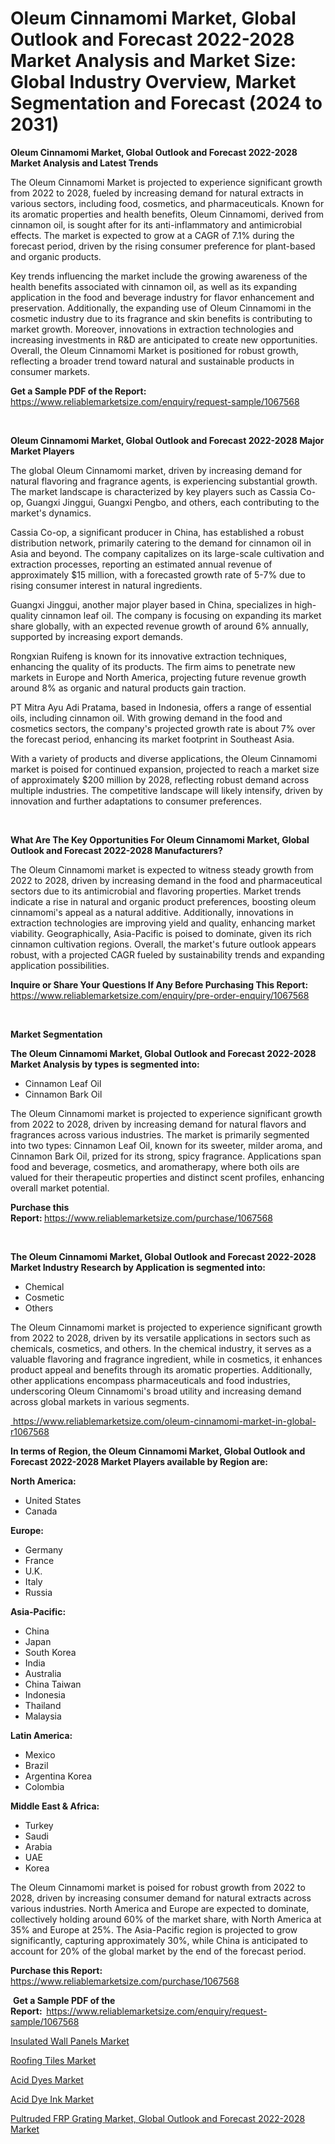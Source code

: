 <p><h1>Oleum Cinnamomi Market, Global Outlook and Forecast 2022-2028 Market Analysis and Market Size: Global Industry Overview, Market Segmentation and Forecast (2024 to 2031)</h1></p><p><strong>Oleum Cinnamomi Market, Global Outlook and Forecast 2022-2028 Market Analysis and Latest Trends</strong></p>
<p><p>The Oleum Cinnamomi Market is projected to experience significant growth from 2022 to 2028, fueled by increasing demand for natural extracts in various sectors, including food, cosmetics, and pharmaceuticals. Known for its aromatic properties and health benefits, Oleum Cinnamomi, derived from cinnamon oil, is sought after for its anti-inflammatory and antimicrobial effects. The market is expected to grow at a CAGR of 7.1% during the forecast period, driven by the rising consumer preference for plant-based and organic products.</p><p>Key trends influencing the market include the growing awareness of the health benefits associated with cinnamon oil, as well as its expanding application in the food and beverage industry for flavor enhancement and preservation. Additionally, the expanding use of Oleum Cinnamomi in the cosmetic industry due to its fragrance and skin benefits is contributing to market growth. Moreover, innovations in extraction technologies and increasing investments in R&D are anticipated to create new opportunities. Overall, the Oleum Cinnamomi Market is positioned for robust growth, reflecting a broader trend toward natural and sustainable products in consumer markets.</p></p>
<p><strong>Get a Sample PDF of the Report:&nbsp;</strong> <a href="https://www.reliablemarketsize.com/enquiry/request-sample/1067568">https://www.reliablemarketsize.com/enquiry/request-sample/1067568</a></p>
<p>&nbsp;</p>
<p><strong>Oleum Cinnamomi Market, Global Outlook and Forecast 2022-2028 Major Market Players</strong></p>
<p><p>The global Oleum Cinnamomi market, driven by increasing demand for natural flavoring and fragrance agents, is experiencing substantial growth. The market landscape is characterized by key players such as Cassia Co-op, Guangxi Jinggui, Guangxi Pengbo, and others, each contributing to the market's dynamics.</p><p>Cassia Co-op, a significant producer in China, has established a robust distribution network, primarily catering to the demand for cinnamon oil in Asia and beyond. The company capitalizes on its large-scale cultivation and extraction processes, reporting an estimated annual revenue of approximately $15 million, with a forecasted growth rate of 5-7% due to rising consumer interest in natural ingredients.</p><p>Guangxi Jinggui, another major player based in China, specializes in high-quality cinnamon leaf oil. The company is focusing on expanding its market share globally, with an expected revenue growth of around 6% annually, supported by increasing export demands.</p><p>Rongxian Ruifeng is known for its innovative extraction techniques, enhancing the quality of its products. The firm aims to penetrate new markets in Europe and North America, projecting future revenue growth around 8% as organic and natural products gain traction.</p><p>PT Mitra Ayu Adi Pratama, based in Indonesia, offers a range of essential oils, including cinnamon oil. With growing demand in the food and cosmetics sectors, the company's projected growth rate is about 7% over the forecast period, enhancing its market footprint in Southeast Asia.</p><p>With a variety of products and diverse applications, the Oleum Cinnamomi market is poised for continued expansion, projected to reach a market size of approximately $200 million by 2028, reflecting robust demand across multiple industries. The competitive landscape will likely intensify, driven by innovation and further adaptations to consumer preferences.</p></p>
<p>&nbsp;</p>
<p><strong>What Are The Key Opportunities For Oleum Cinnamomi Market, Global Outlook and Forecast 2022-2028 Manufacturers?</strong></p>
<p><p>The Oleum Cinnamomi market is expected to witness steady growth from 2022 to 2028, driven by increasing demand in the food and pharmaceutical sectors due to its antimicrobial and flavoring properties. Market trends indicate a rise in natural and organic product preferences, boosting oleum cinnamomi's appeal as a natural additive. Additionally, innovations in extraction technologies are improving yield and quality, enhancing market viability. Geographically, Asia-Pacific is poised to dominate, given its rich cinnamon cultivation regions. Overall, the market's future outlook appears robust, with a projected CAGR fueled by sustainability trends and expanding application possibilities.</p></p>
<p><strong>Inquire or Share Your Questions If Any Before Purchasing This Report:</strong> <a href="https://www.reliablemarketsize.com/enquiry/pre-order-enquiry/1067568">https://www.reliablemarketsize.com/enquiry/pre-order-enquiry/1067568</a></p>
<p>&nbsp;</p>
<p><strong>Market Segmentation</strong></p>
<p><strong>The Oleum Cinnamomi Market, Global Outlook and Forecast 2022-2028 Market Analysis by types is segmented into:</strong></p>
<p><ul><li>Cinnamon Leaf Oil</li><li>Cinnamon Bark Oil</li></ul></p>
<p><p>The Oleum Cinnamomi market is projected to experience significant growth from 2022 to 2028, driven by increasing demand for natural flavors and fragrances across various industries. The market is primarily segmented into two types: Cinnamon Leaf Oil, known for its sweeter, milder aroma, and Cinnamon Bark Oil, prized for its strong, spicy fragrance. Applications span food and beverage, cosmetics, and aromatherapy, where both oils are valued for their therapeutic properties and distinct scent profiles, enhancing overall market potential.</p></p>
<p><strong>Purchase this Report:&nbsp;</strong><a href="https://www.reliablemarketsize.com/purchase/1067568">https://www.reliablemarketsize.com/purchase/1067568</a></p>
<p>&nbsp;</p>
<p><strong>The Oleum Cinnamomi Market, Global Outlook and Forecast 2022-2028 Market Industry Research by Application is segmented into:</strong></p>
<p><ul><li>Chemical</li><li>Cosmetic</li><li>Others</li></ul></p>
<p><p>The Oleum Cinnamomi market is projected to experience significant growth from 2022 to 2028, driven by its versatile applications in sectors such as chemicals, cosmetics, and others. In the chemical industry, it serves as a valuable flavoring and fragrance ingredient, while in cosmetics, it enhances product appeal and benefits through its aromatic properties. Additionally, other applications encompass pharmaceuticals and food industries, underscoring Oleum Cinnamomi's broad utility and increasing demand across global markets in various segments.</p></p>
<p><a href="https://www.reliablemarketsize.com/oleum-cinnamomi-market-in-global-r1067568">&nbsp;https://www.reliablemarketsize.com/oleum-cinnamomi-market-in-global-r1067568</a></p>
<p><strong>In terms of Region, the Oleum Cinnamomi Market, Global Outlook and Forecast 2022-2028 Market Players available by Region are:</strong></p>
<p>
    <p> <strong> North America: </strong>
        <ul>
            <li>United States</li>
            <li>Canada</li>
        </ul>
        </p> 
    <p> <strong> Europe: </strong>
        <ul>
            <li>Germany</li>
            <li>France</li>
            <li>U.K.</li>
            <li>Italy</li>
            <li>Russia</li>
        </ul>
        </p> 
    <p> <strong> Asia-Pacific: </strong>
        <ul>
            <li>China</li>
            <li>Japan</li>
            <li>South Korea</li>
            <li>India</li>
            <li>Australia</li>
            <li>China Taiwan</li>
            <li>Indonesia</li>
            <li>Thailand</li>
            <li>Malaysia</li>
        </ul>
        </p> 
    <p> <strong> Latin America: </strong>
        <ul>
            <li>Mexico</li>
            <li>Brazil</li>
            <li>Argentina Korea</li>
            <li>Colombia</li>
        </ul>
        </p> 
    <p> <strong> Middle East & Africa: </strong>
        <ul>
            <li>Turkey</li>
            <li>Saudi</li>
            <li>Arabia</li>
            <li>UAE</li>
            <li>Korea</li>
        </ul>
    </p>
    </p>
<p><p>The Oleum Cinnamomi market is poised for robust growth from 2022 to 2028, driven by increasing consumer demand for natural extracts across various industries. North America and Europe are expected to dominate, collectively holding around 60% of the market share, with North America at 35% and Europe at 25%. The Asia-Pacific region is projected to grow significantly, capturing approximately 30%, while China is anticipated to account for 20% of the global market by the end of the forecast period.</p></p>
<p><strong>Purchase this Report: </strong><a href="https://www.reliablemarketsize.com/purchase/1067568">https://www.reliablemarketsize.com/purchase/1067568</a></p>
<p>&nbsp;<strong>Get a Sample PDF of the Report:&nbsp;&nbsp;</strong><a href="https://www.reliablemarketsize.com/enquiry/request-sample/1067568">https://www.reliablemarketsize.com/enquiry/request-sample/1067568</a></p>
<p><strong></strong></p>
<p><p><a href="https://issuu.com/reportprime-2/docs/insulated-wall-panels-market-size-2_82c32c4b077f2a">Insulated Wall Panels Market</a></p><p><a href="https://medium.com/@arteevalith3/the-market-for-roofing-tiles-market-is-examined-in-this-report-along-with-the-factors-that-are-cc512011b01d">Roofing Tiles Market</a></p><p><a href="https://issuu.com/reportprime-2/docs/acid-dyes-market-size-2030.pptx_c209866f782e04">Acid Dyes Market</a></p><p><a href="https://www.linkedin.com/pulse/navigating-global-acid-dye-ink-market-landscape-trends-forecasts-2vdpe?trackingId=A7Z4oPinR8m8WmkoZ2z5kQ%3D%3D">Acid Dye Ink Market</a></p><p><a href="https://github.com/RickHolmes3/Market-Research-Report-List-6/blob/main/pultruded-frp-grating-market-global-outlook-and-forecast-2022-2028-market.md">Pultruded FRP Grating Market, Global Outlook and Forecast 2022-2028 Market</a></p></p>